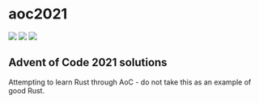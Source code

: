 # aoc2021

![](https://img.shields.io/badge/day%20📅-6-blue)
![](https://img.shields.io/badge/stars%20⭐-10-yellow)
![](https://img.shields.io/badge/days%20completed-5-red)

## Advent of Code 2021 solutions
Attempting to learn Rust through AoC - do not take this as an example of good Rust.
